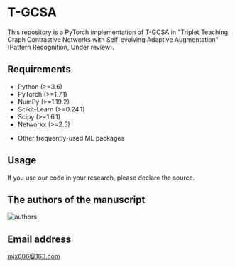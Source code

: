 # T-GCSA
This repository is a PyTorch implementation of T-GCSA in "Triplet Teaching Graph Contrastive Networks with Self-evolving Adaptive Augmentation" (Pattern Recognition, Under review).

## Requirements
+ Python (>=3.6)
+ PyTorch (>=1.7.1)
+ NumPy (>=1.19.2)
+ Scikit-Learn (>=0.24.1)
+ Scipy (>=1.6.1)
+ Networkx (>=2.5)
* Other frequently-used ML packages

## Usage
If you use our code in your research, please declare the source.

## The authors of the manuscript
![authors](https://user-images.githubusercontent.com/130887297/232306918-375b2dba-3097-46d0-8ff6-93c969d30fcb.JPG)

## Email address
mjx606@163.com
